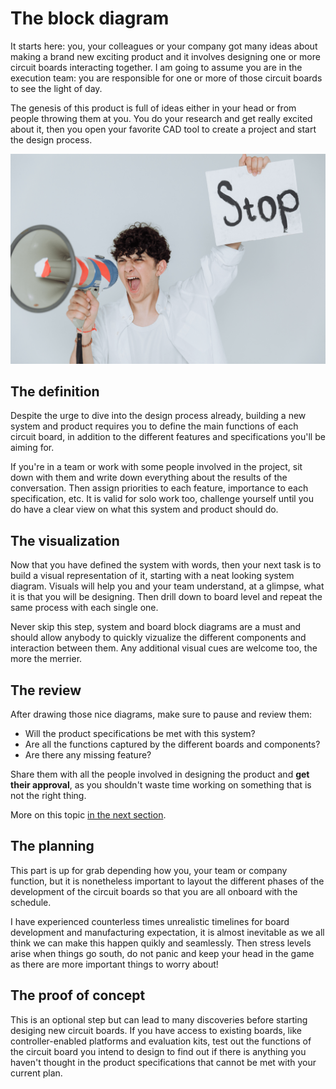 # The block diagram

It starts here: you, your colleagues or your company got many ideas about making a brand new exciting product and it involves designing one or more circuit boards interacting together.
I am going to assume you are in the execution team: you are responsible for one or more of those circuit boards to see the light of day.

The genesis of this product is full of ideas either in your head or from people throwing them at you.
You do your research and get really excited about it, then you open your favorite CAD tool to create a project and start the design process.

![STOP](assets/images/stop.png)

## The definition

Despite the urge to dive into the design process already, building a new system and product requires you to define the main functions of each circuit board, in addition to the different features and specifications you'll be aiming for.

If you're in a team or work with some people involved in the project, sit down with them and write down everything about the results of the conversation. Then assign priorities to each feature, importance to each specification, etc.
It is valid for solo work too, challenge yourself until you do have a clear view on what this system and product should do.

## The visualization

Now that you have defined the system with words, then your next task is to build a visual representation of it, starting with a neat looking system diagram. Visuals will help you and your team understand, at a glimpse, what it is that you will be designing. Then drill down to board level and repeat the same process with each single one.

Never skip this step, system and board block diagrams are a must and should allow anybody to quickly vizualize the different components and interaction between them. Any additional visual cues are welcome too, the more the merrier.

## The review

After drawing those nice diagrams, make sure to pause and review them:

- Will the product specifications be met with this system?
- Are all the functions captured by the different boards and components?
- Are there any missing feature?

Share them with all the people involved in designing the product and **get their approval**, as you shouldn't waste time working on something that is not the right thing.

More on this topic [in the next section](../review/).

## The planning

This part is up for grab depending how you, your team or company function, but it is nonetheless important to layout the different phases of the development of the circuit boards so that you are all onboard with the schedule.

I have experienced counterless times unrealistic timelines for board development and manufacturing expectation, it is almost inevitable as we all think we can make this happen quikly and seamlessly. Then stress levels arise when things go south, do not panic and keep your head in the game as there are more important things to worry about!

## The proof of concept

This is an optional step but can lead to many discoveries before starting desiging new circuit boards.
If you have access to existing boards, like controller-enabled platforms and evaluation kits, test out the functions of the circuit board you intend to design to find out if there is anything you haven't thought in the product specifications that cannot be met with your current plan.
